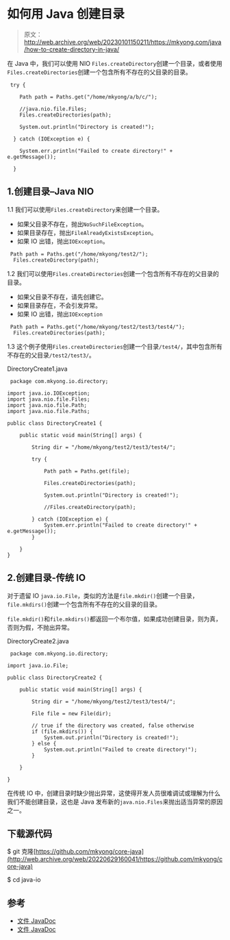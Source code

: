 # 如何用 Java 创建目录

> 原文：<http://web.archive.org/web/20230101150211/https://mkyong.com/java/how-to-create-directory-in-java/>

在 Java 中，我们可以使用 NIO `Files.createDirectory`创建一个目录，或者使用`Files.createDirectories`创建一个包含所有不存在的父目录的目录。

```
 try {

    Path path = Paths.get("/home/mkyong/a/b/c/");

    //java.nio.file.Files;
    Files.createDirectories(path);

    System.out.println("Directory is created!");

  } catch (IOException e) {

    System.err.println("Failed to create directory!" + e.getMessage());

  } 
```

## 1.创建目录–Java NIO

1.1 我们可以使用`Files.createDirectory`来创建一个目录。

*   如果父目录不存在，抛出`NoSuchFileException`。
*   如果目录存在，抛出`FileAlreadyExistsException`。
*   如果 IO 出错，抛出`IOException`。

```
 Path path = Paths.get("/home/mkyong/test2/");
  Files.createDirectory(path); 
```

1.2 我们可以使用`Files.createDirectories`创建一个包含所有不存在的父目录的目录。

*   如果父目录不存在，请先创建它。
*   如果目录存在，不会引发异常。
*   如果 IO 出错，抛出`IOException`

```
 Path path = Paths.get("/home/mkyong/test2/test3/test4/");
  Files.createDirectories(path); 
```

1.3 这个例子使用`Files.createDirectories`创建一个目录`/test4/`，其中包含所有不存在的父目录`/test2/test3/`。

DirectoryCreate1.java

```
 package com.mkyong.io.directory;

import java.io.IOException;
import java.nio.file.Files;
import java.nio.file.Path;
import java.nio.file.Paths;

public class DirectoryCreate1 {

    public static void main(String[] args) {

        String dir = "/home/mkyong/test2/test3/test4/";

        try {

            Path path = Paths.get(file);

            Files.createDirectories(path);

            System.out.println("Directory is created!");

            //Files.createDirectory(path);

        } catch (IOException e) {
            System.err.println("Failed to create directory!" + e.getMessage());
        }

    }
} 
```

## 2.创建目录-传统 IO

对于遗留 IO `java.io.File`，类似的方法是`file.mkdir()`创建一个目录，`file.mkdirs()`创建一个包含所有不存在的父目录的目录。

`file.mkdir()`和`file.mkdirs()`都返回一个布尔值，如果成功创建目录，则为真，否则为假，不抛出异常。

DirectoryCreate2.java

```
 package com.mkyong.io.directory;

import java.io.File;

public class DirectoryCreate2 {

    public static void main(String[] args) {

        String dir = "/home/mkyong/test2/test3/test4/";

        File file = new File(dir);

        // true if the directory was created, false otherwise
        if (file.mkdirs()) {
            System.out.println("Directory is created!");
        } else {
            System.out.println("Failed to create directory!");
        }

    }

} 
```

在传统 IO 中，创建目录时缺少抛出异常，这使得开发人员很难调试或理解为什么我们不能创建目录，这也是 Java 发布新的`java.nio.Files`来抛出适当异常的原因之一。

## 下载源代码

$ git 克隆[https://github.com/mkyong/core-java](http://web.archive.org/web/20220629160041/https://github.com/mkyong/core-java)

$ cd java-io

## 参考

*   [文件 JavaDoc](http://web.archive.org/web/20220629160041/https://docs.oracle.com/en/java/javase/11/docs/api/java.base/java/nio/file/Files.html)
*   [文件 JavaDoc](http://web.archive.org/web/20220629160041/https://docs.oracle.com/en/java/javase/11/docs/api/java.base/java/io/File.html)

<input type="hidden" id="mkyong-current-postId" value="5582">